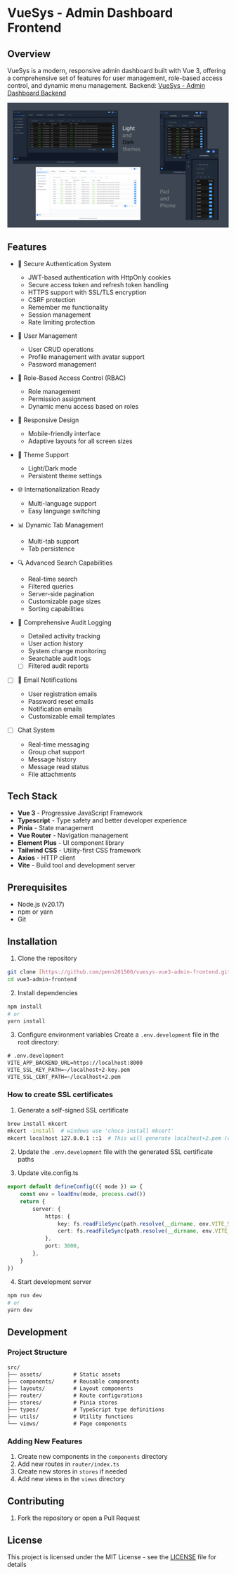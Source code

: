 # VueSys - Admin Dashboard Frontend

## Overview

VueSys is a modern, responsive admin dashboard built with Vue 3, offering a comprehensive set of features for user management, role-based access control, and dynamic menu management.
Backend: [VueSys - Admin Dashboard Backend](https://github.com/penn201500/vuesys-django-admin-backend)

![VueSys - Admin Dashboard](./public/vuesys.png)


## Features

-   🔐 Secure Authentication System
    -   JWT-based authentication with HttpOnly cookies
    -   Secure access token and refresh token handling
    -   HTTPS support with SSL/TLS encryption
    -   CSRF protection
    -   Remember me functionality
    -   Session management
    -   Rate limiting protection
-   👥 User Management
    -   User CRUD operations
    -   Profile management with avatar support
    -   Password management
-   🔑 Role-Based Access Control (RBAC)
    -   Role management
    -   Permission assignment
    -   Dynamic menu access based on roles
-   📱 Responsive Design
    -   Mobile-friendly interface
    -   Adaptive layouts for all screen sizes
-   🎨 Theme Support
    -   Light/Dark mode
    -   Persistent theme settings
-   🌐 Internationalization Ready
    -   Multi-language support
    -   Easy language switching
-   📊 Dynamic Tab Management
    -   Multi-tab support
    -   Tab persistence
-   🔍 Advanced Search Capabilities

    -   Real-time search
    -   Filtered queries
    -   Server-side pagination
    -   Customizable page sizes
    -   Sorting capabilities

-   📝 Comprehensive Audit Logging
    -   Detailed activity tracking
    -   User action history
    -   System change monitoring
    -   Searchable audit logs
    - [ ] Filtered audit reports

- [ ] 📧 Email Notifications
    -   User registration emails
    -   Password reset emails
    -   Notification emails
    -   Customizable email templates

- [ ] Chat System
    -   Real-time messaging
    -   Group chat support
    -   Message history
    -   Message read status
    -   File attachments

## Tech Stack

-   **Vue 3** - Progressive JavaScript Framework
-   **Typescript** - Type safety and better developer experience
-   **Pinia** - State management
-   **Vue Router** - Navigation management
-   **Element Plus** - UI component library
-   **Tailwind CSS** - Utility-first CSS framework
-   **Axios** - HTTP client
-   **Vite** - Build tool and development server

## Prerequisites

-   Node.js (v20.17)
-   npm or yarn
-   Git

## Installation

1. Clone the repository

```bash
git clone [https://github.com/penn201500/vuesys-vue3-admin-frontend.git](https://github.com/penn201500/vuesys-vue3-admin-frontend.git)
cd vue3-admin-frontend
```

2. Install dependencies

```bash
npm install
# or
yarn install
```

3. Configure environment variables
   Create a `.env.development` file in the root directory:

```env
# .env.development
VITE_APP_BACKEND_URL=https://localhost:8000
VITE_SSL_KEY_PATH=~/localhost+2-key.pem
VITE_SSL_CERT_PATH=~/localhost+2.pem
```

### How to create SSL certificates

1. Generate a self-signed SSL certificate

```bash
brew install mkcert
mkcert -install  # windows use 'choco install mkcert'
mkcert localhost 127.0.0.1 ::1  # This will generate localhost+2.pem (certificate) and localhost+2-key.pem (key).
```

2. Update the `.env.development` file with the generated SSL certificate paths

3. Update vite.config.ts

```typescript
export default defineConfig(({ mode }) => {
    const env = loadEnv(mode, process.cwd())
    return {
        server: {
            https: {
                key: fs.readFileSync(path.resolve(__dirname, env.VITE_SSL_KEY_PATH)),
                cert: fs.readFileSync(path.resolve(__dirname, env.VITE_SSL_CERT_PATH)),
            },
            port: 3000,
        },
    }
})
```

4. Start development server

```bash
npm run dev
# or
yarn dev
```

## Development

### Project Structure

```
src/
├── assets/          # Static assets
├── components/      # Reusable components
├── layouts/         # Layout components
├── router/          # Route configurations
├── stores/          # Pinia stores
├── types/           # TypeScript type definitions
├── utils/           # Utility functions
└── views/           # Page components
```

### Adding New Features

1. Create new components in the `components` directory
2. Add new routes in `router/index.ts`
3. Create new stores in `stores` if needed
4. Add new views in the `views` directory

## Contributing

1. Fork the repository or open a Pull Request

## License

This project is licensed under the MIT License - see the [LICENSE](./LICENSE.md) file for details
